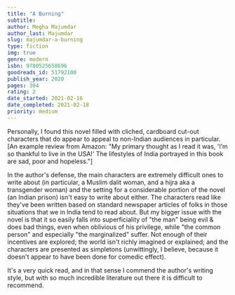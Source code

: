 ```yaml
---
title: "A Burning"
subtitle: 
author: Megha Majumdar
author_last: Majumdar
slug: majumdar-a-burning
type: fiction
img: true
genre: modern
isbn: 9780525658696
goodreads_id: 51792100
publish_year: 2020
pages: 304
rating: 2
date_started: 2021-02-16
date_completed: 2021-02-18
priority: medium
---
```


Personally, I found this novel filled with cliched, cardboard cut-out characters that do appear to appeal to non-Indian audiences in particular. [An example review from Amazon: "My primary thought as I read it was, 'I’m so thankful to live in the USA!' The lifestyles of India portrayed in this book are sad, poor and hopeless."]

In the author's defense, the main characters are extremely difficult ones to write about (in particular, a Muslim dalit woman, and a hijra aka a transgender woman) and the setting for a considerable portion of the novel (an Indian prison) isn't easy to write about either. The characters read like they've been written based on standard newspaper articles of folks in those situations that we in India tend to read about. But my bigger issue with the novel is that it so easily falls into superficiality of "the man" being evil & does bad things, even when oblivious of his privilege, while "the common person" and especially "the marginalized" suffer. Not enough of their incentives are explored; the world isn't richly imagined or explained; and the characters are presented as simpletons (unwittingly, I believe, because it doesn't appear to have been done for comedic effect).

It's a very quick read, and in that sense I commend the author's writing style, but with so much incredible literature out there it is difficult to recommend.